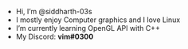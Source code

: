 - Hi, I’m @siddharth-03s
- I mostly enjoy Computer graphics and I love Linux
- I’m currently learning OpenGL API with C++
- My Discord: **vim#0300**

